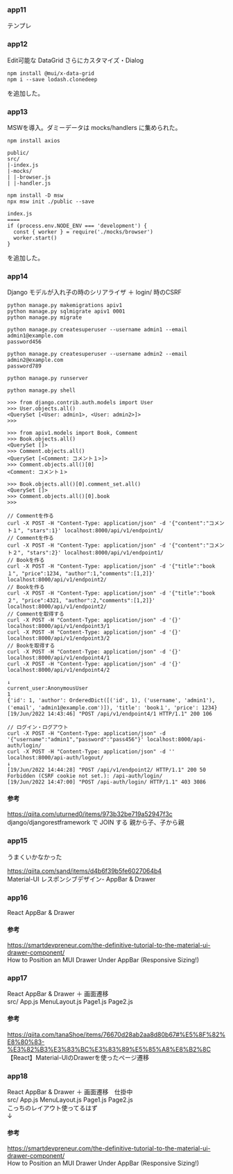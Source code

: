 ### app11
テンプレ

### app12
Edit可能な DataGrid さらにカスタマイズ・Dialog
```
npm install @mui/x-data-grid
npm i --save lodash.clonedeep
```
を追加した。

### app13
MSWを導入。ダミーデータは mocks/handlers に集められた。
```
npm install axios

public/
src/
|-index.js
|-mocks/
| |-browser.js
| |-handler.js

npm install -D msw
npx msw init ./public --save

index.js
====
if (process.env.NODE_ENV === 'development') {
  const { worker } = require('./mocks/browser')
  worker.start()
}
```
を追加した。

### app14
Django モデルが入れ子の時のシリアライザ ＋ login/ 時のCSRF

```
python manage.py makemigrations apiv1
python manage.py sqlmigrate apiv1 0001
python manage.py migrate

python manage.py createsuperuser --username admin1 --email admin1@example.com
password456

python manage.py createsuperuser --username admin2 --email admin2@example.com
password789

python manage.py runserver

python manage.py shell

>>> from django.contrib.auth.models import User
>>> User.objects.all()
<QuerySet [<User: admin1>, <User: admin2>]>
>>> 

>>> from apiv1.models import Book, Comment
>>> Book.objects.all()
<QuerySet []>
>>> Comment.objects.all()
<QuerySet [<Comment: コメント１>]>
>>> Comment.objects.all()[0]
<Comment: コメント１>

>>> Book.objects.all()[0].comment_set.all()
<QuerySet []>
>>> Comment.objects.all()[0].book
>>> 

// Commentを作る
curl -X POST -H "Content-Type: application/json" -d '{"content":"コメント１", "stars":1}' localhost:8000/api/v1/endpoint1/
// Commentを作る
curl -X POST -H "Content-Type: application/json" -d '{"content":"コメント２", "stars":2}' localhost:8000/api/v1/endpoint1/
// Bookを作る
curl -X POST -H "Content-Type: application/json" -d '{"title":"book１", "price":1234, "author":1,"comments":[1,2]}' localhost:8000/api/v1/endpoint2/
// Bookを作る
curl -X POST -H "Content-Type: application/json" -d '{"title":"book２", "price":4321, "author":2,"comments":[1,2]}' localhost:8000/api/v1/endpoint2/
// Commentを取得する
curl -X POST -H "Content-Type: application/json" -d '{}' localhost:8000/api/v1/endpoint3/1
curl -X POST -H "Content-Type: application/json" -d '{}' localhost:8000/api/v1/endpoint3/2
// Bookを取得する
curl -X POST -H "Content-Type: application/json" -d '{}' localhost:8000/api/v1/endpoint4/1
curl -X POST -H "Content-Type: application/json" -d '{}' localhost:8000/api/v1/endpoint4/2

↓
current_user:AnonymousUser
1
{'id': 1, 'author': OrderedDict([('id', 1), ('username', 'admin1'), ('email', 'admin1@example.com')]), 'title': 'book１', 'price': 1234}
[19/Jun/2022 14:43:46] "POST /api/v1/endpoint4/1 HTTP/1.1" 200 106

// ログイン・ログアウト
curl -X POST -H "Content-Type: application/json" -d '{"username":"admin1","password":"pass456"}' localhost:8000/api-auth/login/
curl -X POST -H "Content-Type: application/json" -d '' localhost:8000/api-auth/logout/
↓
[19/Jun/2022 14:44:28] "POST /api/v1/endpoint2/ HTTP/1.1" 200 50
Forbidden (CSRF cookie not set.): /api-auth/login/
[19/Jun/2022 14:47:00] "POST /api-auth/login/ HTTP/1.1" 403 3086
```

#### 参考
https://qiita.com/uturned0/items/973b32be719a52947f3c  
django/djangorestframework で JOIN する 親から子、子から親

### app15
うまくいかなかった

https://qiita.com/sand/items/d4b6f39b5fe6027064b4  
Material-UI レスポンシブデザイン- AppBar & Drawer

### app16
React AppBar & Drawer

#### 参考
https://smartdevpreneur.com/the-definitive-tutorial-to-the-material-ui-drawer-component/  
How to Position an MUI Drawer Under AppBar (Responsive Sizing!)

### app17
React AppBar & Drawer ＋ 画面遷移  
src/ App.js  MenuLayout.js Page1.js  Page2.js

#### 参考
https://qiita.com/tanaShoe/items/76670d28ab2aa8d80b67#%E5%8F%82%E8%80%83-%E3%82%B3%E3%83%BC%E3%83%89%E5%85%A8%E8%B2%8C  
【React】Material-UIのDrawerを使ったページ遷移


### app18
React AppBar & Drawer ＋ 画面遷移　仕掛中  
src/ App.js  MenuLayout.js  Page1.js  Page2.js  
こっちのレイアウト使ってるはず  
↓
#### 参考
https://smartdevpreneur.com/the-definitive-tutorial-to-the-material-ui-drawer-component/  
How to Position an MUI Drawer Under AppBar (Responsive Sizing!)




